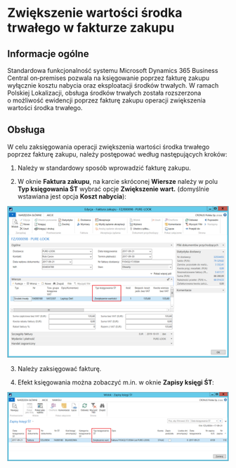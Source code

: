 # Zwiększenie wartości środka trwałego w fakturze zakupu

## Informacje ogólne

Standardowa funkcjonalność systemu Microsoft Dynamics 365 Business
Central on‑premises pozwala na księgowanie poprzez fakturę zakupu
wyłącznie kosztu nabycia oraz eksploatacji środków trwałych. W ramach
Polskiej Lokalizacji, obsługa środków trwałych została rozszerzona
o możliwość ewidencji poprzez fakturę zakupu operacji zwiększenia
wartości środka trwałego.

## Obsługa

W celu zaksięgowania operacji zwiększenia wartości środka trwałego
poprzez fakturę zakupu, należy postępować według następujących kroków:

1.  Należy w standardowy sposób wprowadzić fakturę zakupu.

2.  W oknie **Faktura zakupu**, na karcie skróconej **Wiersze** należy
    w polu **Typ księgowania ŚT** wybrać opcje **Zwiększenie wart.**
    (domyślnie wstawiana jest opcja **Koszt nabycia**):

  ![](media/image397.png)

3.  Należy zaksięgować fakturę.

4.  Efekt księgowania można zobaczyć m.in. w oknie **Zapisy księgi ŚT**:

  ![](media/image398.png)